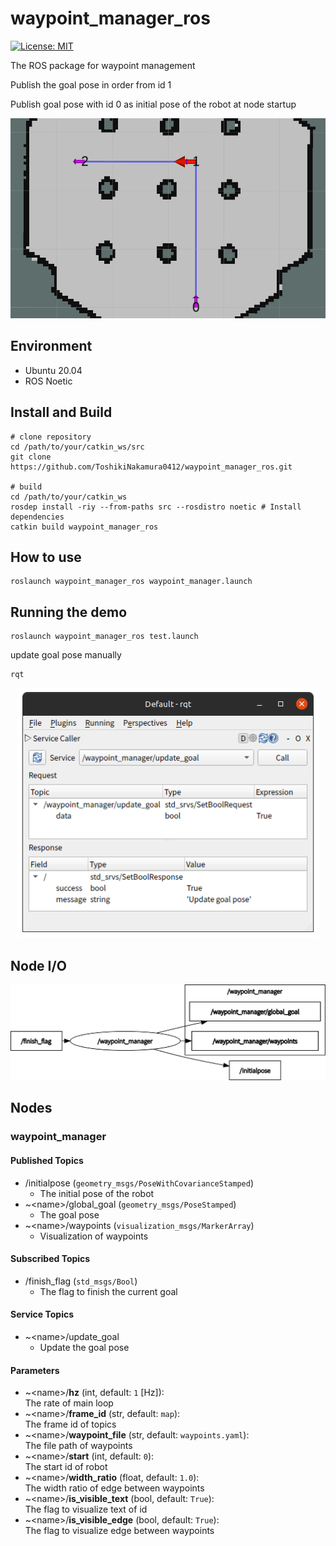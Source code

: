 # waypoint_manager_ros

[![License: MIT](https://img.shields.io/badge/License-MIT-yellow.svg)](https://opensource.org/licenses/MIT)

The ROS package for waypoint management

Publish the goal pose in order from id 1

Publish goal pose with id 0 as initial pose of the robot at node startup

<p align="center">
  <img src="images/waypoint_manager.png" height="320px"/>
</p>

## Environment
- Ubuntu 20.04
- ROS Noetic

## Install and Build
```
# clone repository
cd /path/to/your/catkin_ws/src
git clone https://github.com/ToshikiNakamura0412/waypoint_manager_ros.git

# build
cd /path/to/your/catkin_ws
rosdep install -riy --from-paths src --rosdistro noetic # Install dependencies
catkin build waypoint_manager_ros
```

## How to use
```
roslaunch waypoint_manager_ros waypoint_manager.launch
```

## Running the demo
```
roslaunch waypoint_manager_ros test.launch
```

update goal pose manually
```
rqt
```

<p align="center">
  <img src="images/service_call.png" height="400px"/>
</p>

## Node I/O
![Node I/O](images/node_io.png)

## Nodes
### waypoint_manager
#### Published Topics
- /initialpose (`geometry_msgs/PoseWithCovarianceStamped`)
  - The initial pose of the robot
- ~\<name>/global_goal (`geometry_msgs/PoseStamped`)
  - The goal pose
- ~\<name>/waypoints (`visualization_msgs/MarkerArray`)
  - Visualization of waypoints

#### Subscribed Topics
- /finish_flag (`std_msgs/Bool`)
  - The flag to finish the current goal

#### Service Topics
- ~\<name>/update_goal
  - Update the goal pose

#### Parameters
- ~\<name>/<b>hz</b> (int, default: `1` [Hz]):<br>
  The rate of main loop
- ~\<name>/<b>frame_id</b> (str, default: `map`):<br>
  The frame id of topics
- ~\<name>/<b>waypoint_file</b> (str, default: `waypoints.yaml`):<br>
  The file path of waypoints
- ~\<name>/<b>start</b> (int, default: `0`):<br>
  The start id of robot
- ~\<name>/<b>width_ratio</b> (float, default: `1.0`):<br>
  The width ratio of edge between waypoints
- ~\<name>/<b>is_visible_text</b> (bool, default: `True`):<br>
  The flag to visualize text of id
- ~\<name>/<b>is_visible_edge</b> (bool, default: `True`):<br>
  The flag to visualize edge between waypoints
